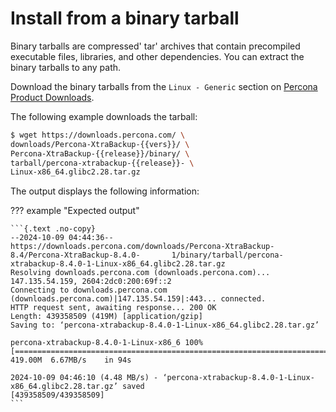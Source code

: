 # Install from a binary tarball

Binary tarballs are compressed' tar' archives that contain precompiled executable files, libraries, and other dependencies. You can extract the binary tarballs to any path.

Download the binary tarballs from the `Linux - Generic` section on [Percona Product Downloads].

The following example downloads the tarball:

```{.bash data-prompt="$"}
$ wget https://downloads.percona.com/ \
downloads/Percona-XtraBackup-{{vers}}/ \
Percona-XtraBackup-{{release}}/binary/ \
tarball/percona-xtrabackup-{{release}}- \
Linux-x86_64.glibc2.28.tar.gz
```

The output displays the following information:

??? example "Expected output"

    ```{.text .no-copy}
    --2024-10-09 04:44:36--  https://downloads.percona.com/downloads/Percona-XtraBackup-8.4/Percona-XtraBackup-8.4.0-       1/binary/tarball/percona-xtrabackup-8.4.0-1-Linux-x86_64.glibc2.28.tar.gz
    Resolving downloads.percona.com (downloads.percona.com)... 147.135.54.159, 2604:2dc0:200:69f::2
    Connecting to downloads.percona.com (downloads.percona.com)|147.135.54.159|:443... connected.
    HTTP request sent, awaiting response... 200 OK
    Length: 439358509 (419M) [application/gzip]
    Saving to: ‘percona-xtrabackup-8.4.0-1-Linux-x86_64.glibc2.28.tar.gz’

    percona-xtrabackup-8.4.0-1-Linux-x86_6 100%  
    [============================================================================>] 419.00M  6.67MB/s    in 94s

    2024-10-09 04:46:10 (4.48 MB/s) - ‘percona-xtrabackup-8.4.0-1-Linux-x86_64.glibc2.28.tar.gz’ saved 
    [439358509/439358509]
    ```

[Percona Product Downloads]: https://www.percona.com/downloads/
